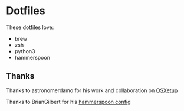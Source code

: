 Dotfiles
========

These dotfiles love:
- brew
- zsh
- python3
- hammerspoon

Thanks
------

Thanks to astronomerdamo for his work and collaboration on [OSXetup](https://github.com/astronomerdamo/OSXetup)

Thanks to BrianGilbert for his [hammerspoon config](https://github.com/BrianGilbert/.hammerspoon)

